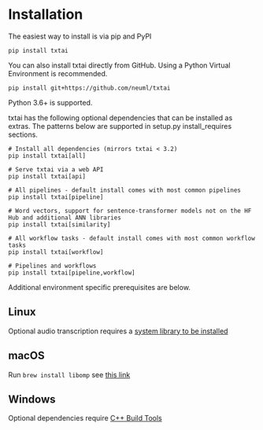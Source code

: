 # Installation

The easiest way to install is via pip and PyPI

    pip install txtai

You can also install txtai directly from GitHub. Using a Python Virtual Environment is recommended.

    pip install git+https://github.com/neuml/txtai

Python 3.6+ is supported.

txtai has the following optional dependencies that can be installed as extras. The patterns below are supported
in setup.py install_requires sections.

```
# Install all dependencies (mirrors txtai < 3.2)
pip install txtai[all]

# Serve txtai via a web API
pip install txtai[api]

# All pipelines - default install comes with most common pipelines
pip install txtai[pipeline]

# Word vectors, support for sentence-transformer models not on the HF Hub and additional ANN libraries
pip install txtai[similarity]

# All workflow tasks - default install comes with most common workflow tasks
pip install txtai[workflow]

# Pipelines and workflows
pip install txtai[pipeline,workflow]
```

Additional environment specific prerequisites are below.

## Linux

Optional audio transcription requires a [system library to be installed](https://github.com/bastibe/python-soundfile#installation)

## macOS

Run `brew install libomp` see [this link](https://github.com/kyamagu/faiss-wheels#prerequisite)

## Windows

Optional dependencies require [C++ Build Tools](https://visualstudio.microsoft.com/visual-cpp-build-tools/)
